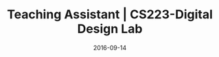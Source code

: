 ---
title: "Teaching Assistant | CS223-Digital Design Lab"
collection: teaching
type: "undergraduate course"
permalink: /teaching/2016-fall-CS223
venue: "Bilkent"
date: 2016-09-14
location: "Ankara / Turkey"
---